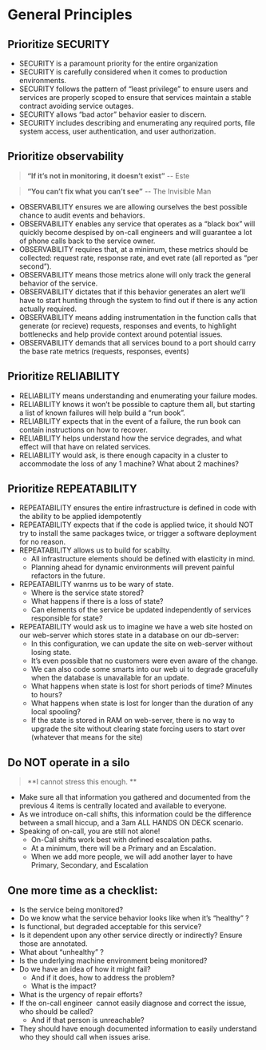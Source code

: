 # General Principles

## Prioritize SECURITY
  * SECURITY is a paramount priority for the entire organization
  * SECURITY is carefully considered when it comes to production environments.
  * SECURITY follows the pattern of “least privilege” to ensure users and services are properly scoped to ensure that services maintain a stable contract avoiding service outages.
  * SECURITY allows “bad actor” behavior easier to discern.
  * SECURITY includes describing and enumerating any required ports, file system access, user authentication, and user authorization. 

## Prioritize observability
> **“If it’s not in monitoring, it doesn’t exist”** -- Este

> **“You can’t fix what you can’t see”** -- The Invisible Man

  * OBSERVABILITY ensures we are allowing ourselves the best possible chance to audit events and behaviors. 
  * OBSERVABILITY enables any service that operates as a “black box” will quickly become despised by on-call engineers and will guarantee a lot of phone calls back to the service owner.
  * OBSERVABILITY requires that, at a minimum, these metrics should be collected: request rate, response rate, and evet rate (all reported as “per second”).
  * OBSERVABILITY means those metrics alone will only track the general behavior of the service.
  * OBSERVABILITY dictates that if this behavior generates an alert we’ll have to start hunting through the system to find out if there is any action actually required.
  * OBSERVABILITY means adding instrumentation in the function calls that generate (or recieve) requests, responses and events, to highlight bottlenecks and help provide context around potential issues. 
  * OBSERVABILITY demands that all services bound to a port should carry the base rate metrics (requests, responses, events)

## Prioritize RELIABILITY
  * RELIABILITY means understanding and enumerating your failure modes.
  * RELIABILITY knows it won’t be possible to capture them all, but starting a list of known failures will help build a “run book”.
  * RELIABILITY expects that in the event of a failure, the run book can contain instructions on how to recover. 
  * RELIABILITY helps understand how the service degrades, and what effect will that have on related services.
  * RELIABILITY would ask, is there enough capacity in a cluster to accommodate the loss of any 1 machine? What about 2 machines? 

## Prioritize REPEATABILITY
* REPEATABILITY ensures the entire infrastructure is defined in code with the ability to be applied idempotently
* REPEATABILITY expects that if the code is applied twice, it should NOT try to install the same packages twice, or trigger a software deployment for no reason.
* REPEATABILITY allows us to build for scabilty.
  * All infrastructure elements should be defined with elasticity in mind.
  * Planning ahead for dynamic environments will prevent painful refactors in the future.
* REPEATABILITY wanrns us to be wary of state.
  * Where is the service state stored? 
  * What happens if there is a loss of state? 
  * Can elements of the service be updated independently of services responsible for state? 
* REPEATABILITY would ask us to imagine we have a web site hosted on our web-server which stores state in a database on our db-server:
  * In this configuration, we can update the site on web-server without losing state.
  * It’s even possible that no customers were even aware of the change.
  * We can also code some smarts into our web ui to degrade gracefully when the database is unavailable for an update. 
  * What happens when state is lost for short periods of time? Minutes to hours? 
  * What happens when state is lost for longer than the duration of any local spooling?
  * If the state is stored in RAM on web-server, there is no way to upgrade the site without clearing state forcing users to start over (whatever that means for the site)

## Do NOT operate in a silo
> **I cannot stress this enough. **

* Make sure all that information you gathered and documented from the previous 4 items is centrally located and available to everyone.
* As we introduce on-call shifts, this information could be the difference between a small hiccup, and a 3am ALL HANDS ON DECK scenario.
* Speaking of on-call, you are still not alone!
  * On-Call shifts work best with defined escalation paths.
  * At a minimum, there will be a Primary and an Escalation.
  * When we add more people, we will add another layer to have Primary, Secondary, and Escalation 

## One more time as a checklist:

* Is the service being monitored?
* Do we know what the service behavior looks like when it’s “healthy” ?
* Is functional, but degraded acceptable for this service?
* Is it dependent upon any other service directly or indirectly?  Ensure those are annotated.
* What about “unhealthy” ?
* Is the underlying machine environment being monitored? 
* Do we have an idea of how it might fail? 
  * And if it does, how to address the problem? 
  * What is the impact?
* What is the urgency of repair efforts?
* If the on-call engineer  cannot easily diagnose and correct the issue, who should be called?  
  * And if that person is unreachable?
* They should have enough documented information to easily understand who they should call when issues arise.


